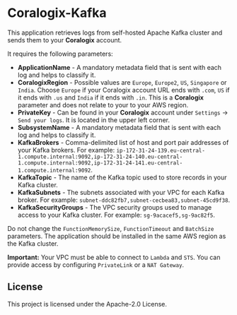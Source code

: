 # Coralogix-Kafka

This application retrieves logs from self-hosted Apache Kafka cluster and sends them to your **Coralogix** account.

It requires the following parameters:
* **ApplicationName** - A mandatory metadata field that is sent with each log and helps to classify it.
* **CoralogixRegion** - Possible values are `Europe`, `Europe2`, `US`, `Singapore` or `India`. Choose `Europe` if your Coralogix account URL ends with `.com`, `US` if it ends with `.us` and `India` if it ends with `.in`. This is a **Coralogix** parameter and does not relate to your to your AWS region.
* **PrivateKey** - Can be found in your **Coralogix** account under `Settings` -> `Send your logs`. It is located in the upper left corner.
* **SubsystemName** - A mandatory metadata field that is sent with each log and helps to classify it.
* **KafkaBrokers** - Comma-delimited list of host and port pair addresses of your Kafka brokers. For example: `ip-172-31-24-139.eu-central-1.compute.internal:9092,ip-172-31-24-140.eu-central-1.compute.internal:9092,ip-172-31-24-141.eu-central-1.compute.internal:9092`.
* **KafkaTopic** - The name of the Kafka topic used to store records in your Kafka cluster.
* **KafkaSubnets** - The subnets associated with your VPC for each Kafka broker. For example: `subnet-ddc82fb7,subnet-cecbea83,subnet-45cd9f38`.
* **KafkaSecurityGroups** - The VPC security groups used to manage access to your Kafka cluster. For example: `sg-9acacef5,sg-9ac82f5`.

Do not change the `FunctionMemorySize`, `FunctionTimeout` and `BatchSize` parameters. The application should be installed in the same AWS region as the Kafka cluster.

**Important:** Your VPC must be able to connect to `Lambda` and `STS`. You can provide access by configuring `PrivateLink` or a `NAT Gateway`.

## License

This project is licensed under the Apache-2.0 License.